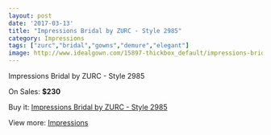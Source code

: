 ```yaml
---
layout: post
date: '2017-03-13'
title: "Impressions Bridal by ZURC - Style 2985"
category: Impressions
tags: ["zurc","bridal","gowns","demure","elegant"]
image: http://www.idealgown.com/15897-thickbox_default/impressions-bridal-by-zurc-style-2985.jpg
---
```

Impressions Bridal by ZURC - Style 2985

On Sales: **$230**
<a href="https://www.idealgown.com/en/impressions/6357-impressions-bridal-by-zurc-style-2985.html"><amp-img layout="responsive" width="600" height="600" src="//www.idealgown.com/15897-thickbox_default/impressions-bridal-by-zurc-style-2985.jpg" alt="Impressions Bridal by ZURC - Style 2985 0" /></a>
<a href="https://www.idealgown.com/en/impressions/6357-impressions-bridal-by-zurc-style-2985.html"><amp-img layout="responsive" width="600" height="600" src="//www.idealgown.com/15899-thickbox_default/impressions-bridal-by-zurc-style-2985.jpg" alt="Impressions Bridal by ZURC - Style 2985 1" /></a>
<a href="https://www.idealgown.com/en/impressions/6357-impressions-bridal-by-zurc-style-2985.html"><amp-img layout="responsive" width="600" height="600" src="//www.idealgown.com/15898-thickbox_default/impressions-bridal-by-zurc-style-2985.jpg" alt="Impressions Bridal by ZURC - Style 2985 2" /></a>

Buy it: [Impressions Bridal by ZURC - Style 2985](https://www.idealgown.com/en/impressions/6357-impressions-bridal-by-zurc-style-2985.html "Impressions Bridal by ZURC - Style 2985")

View more: [Impressions](https://www.idealgown.com/en/91-impressions "Impressions")